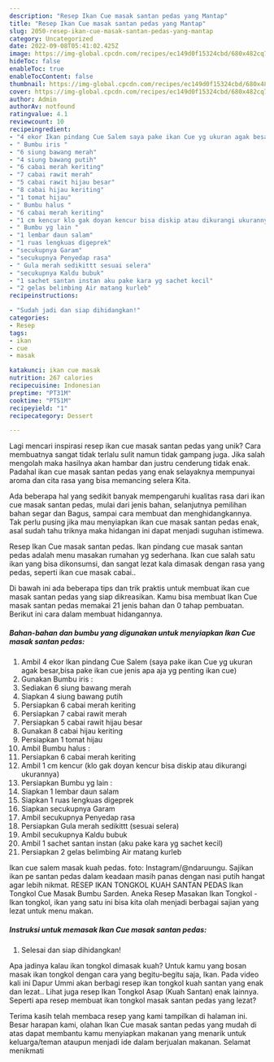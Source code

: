 ```yaml
---
description: "Resep Ikan Cue masak santan pedas yang Mantap"
title: "Resep Ikan Cue masak santan pedas yang Mantap"
slug: 2050-resep-ikan-cue-masak-santan-pedas-yang-mantap
category: Uncategorized
date: 2022-09-08T05:41:02.425Z
image: https://img-global.cpcdn.com/recipes/ec149d0f15324cbd/680x482cq70/ikan-cue-masak-santan-pedas-foto-resep-utama.jpg
hideToc: false
enableToc: true
enableTocContent: false
thumbnail: https://img-global.cpcdn.com/recipes/ec149d0f15324cbd/680x482cq70/ikan-cue-masak-santan-pedas-foto-resep-utama.jpg
cover: https://img-global.cpcdn.com/recipes/ec149d0f15324cbd/680x482cq70/ikan-cue-masak-santan-pedas-foto-resep-utama.jpg
author: Admin
authorAv: notfound
ratingvalue: 4.1
reviewcount: 10
recipeingredient:
- "4 ekor Ikan pindang Cue Salem saya pake ikan Cue yg ukuran agak besarbisa pake ikan cue jenis apa aja yg penting ikan cue"
- " Bumbu iris "
- "6 siung bawang merah"
- "4 siung bawang putih"
- "6 cabai merah keriting"
- "7 cabai rawit merah"
- "5 cabai rawit hijau besar"
- "8 cabai hijau keriting"
- "1 tomat hijau"
- " Bumbu halus "
- "6 cabai merah keriting"
- "1 cm kencur klo gak doyan kencur bisa diskip atau dikurangi ukurannya"
- " Bumbu yg lain "
- "1 lembar daun salam"
- "1 ruas lengkuas digeprek"
- "secukupnya Garam"
- "secukupnya Penyedap rasa"
- " Gula merah sedikittt sesuai selera"
- "secukupnya Kaldu bubuk"
- "1 sachet santan instan aku pake kara yg sachet kecil"
- "2 gelas belimbing Air matang kurleb"
recipeinstructions:

- "Sudah jadi dan siap dihidangkan!"
categories:
- Resep
tags:
- ikan
- cue
- masak

katakunci: ikan cue masak 
nutrition: 267 calories
recipecuisine: Indonesian
preptime: "PT31M"
cooktime: "PT51M"
recipeyield: "1"
recipecategory: Dessert

---
```





Lagi mencari inspirasi resep ikan cue masak santan pedas yang unik? Cara membuatnya sangat tidak terlalu sulit namun tidak gampang juga. Jika salah mengolah maka hasilnya akan hambar dan justru cenderung tidak enak. Padahal ikan cue masak santan pedas yang enak selayaknya mempunyai aroma dan cita rasa yang bisa memancing selera Kita.





Ada beberapa hal yang sedikit banyak mempengaruhi kualitas rasa dari ikan cue masak santan pedas, mulai dari jenis bahan, selanjutnya pemilihan bahan segar dan Bagus, sampai cara membuat dan menghidangkannya. Tak perlu pusing jika mau menyiapkan ikan cue masak santan pedas enak,      asal sudah tahu triknya maka hidangan ini dapat menjadi suguhan istimewa.














Resep Ikan Cue masak santan pedas. Ikan pindang cue masak santan pedas adalah menu masakan rumahan yg sederhana. Ikan cue salah satu ikan yang bisa dikonsumsi, dan sangat lezat kala dimasak dengan rasa yang pedas, seperti ikan cue masak cabai..






Di bawah ini ada beberapa tips dan trik praktis untuk membuat ikan cue masak santan pedas yang siap dikreasikan. Kamu bisa membuat Ikan Cue masak santan pedas memakai 21 jenis bahan dan 0 tahap pembuatan. Berikut ini cara dalam membuat hidangannya.

<!--inarticleads1-->

##### Bahan-bahan dan bumbu yang digunakan untuk menyiapkan Ikan Cue masak santan pedas:

1. Ambil 4 ekor Ikan pindang Cue Salem (saya pake ikan Cue yg ukuran agak besar,bisa pake ikan cue jenis apa aja yg penting ikan cue)
1. Gunakan  Bumbu iris :
1. Sediakan 6 siung bawang merah
1. Siapkan 4 siung bawang putih
1. Persiapkan 6 cabai merah keriting
1. Persiapkan 7 cabai rawit merah
1. Persiapkan 5 cabai rawit hijau besar
1. Gunakan 8 cabai hijau keriting
1. Persiapkan 1 tomat hijau
1. Ambil  Bumbu halus :
1. Persiapkan 6 cabai merah keriting
1. Ambil 1 cm kencur (klo gak doyan kencur bisa diskip atau dikurangi ukurannya)
1. Persiapkan  Bumbu yg lain :
1. Siapkan 1 lembar daun salam
1. Siapkan 1 ruas lengkuas digeprek
1. Siapkan secukupnya Garam
1. Ambil secukupnya Penyedap rasa
1. Persiapkan  Gula merah sedikittt (sesuai selera)
1. Ambil secukupnya Kaldu bubuk
1. Ambil 1 sachet santan instan (aku pake kara yg sachet kecil)
1. Persiapkan 2 gelas belimbing Air matang kurleb


Ikan cue salem masak kuah pedas. foto: Instagram/@ndaruungu. Sajikan ikan pe santan pedas dalam keadaan masih panas dengan nasi putih hangat agar lebih nikmat. RESEP IKAN TONGKOL KUAH SANTAN PEDAS Ikan Tongkol Cue Masak Bumbu Sarden. Aneka Resep Masakan Ikan Tongkol - Ikan tongkol, ikan yang satu ini bisa kita olah menjadi berbagai sajian yang lezat untuk menu makan. 

<!--inarticleads2-->

##### Instruksi untuk memasak Ikan Cue masak santan pedas:


1. Selesai dan siap dihidangkan!

Apa jadinya kalau ikan tongkol dimasak kuah? Untuk kamu yang bosan masak ikan tongkol dengan cara yang begitu-begitu saja, Ikan. Pada video kali ini Dapur Ummi akan berbagi resep ikan tongkol kuah santan yang enak dan lezat.. Lihat juga resep Ikan Tongkol Asap (Kuah Santan) enak lainnya. Seperti apa resep membuat ikan tongkol masak santan pedas yang lezat? 

Terima kasih telah membaca resep yang kami tampilkan di halaman ini. Besar harapan kami, olahan Ikan Cue masak santan pedas yang mudah di atas dapat membantu kamu menyiapkan makanan yang menarik untuk keluarga/teman ataupun menjadi ide dalam berjualan makanan. Selamat menikmati
